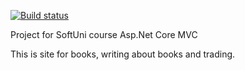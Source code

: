 [![Build status](https://ci.appveyor.com/api/projects/status/1t99laym2pv95oh0?svg=true)](https://ci.appveyor.com/project/Patronski/bookopinions-aspnetcore)

Project for SoftUni course Asp.Net Core MVC

This is site for books, writing about books and trading.
